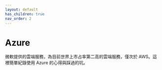 ```yaml
---
layout: default
has_children: true
nav_order: 2
---
```


# Azure

微軟提供的雲端服務，為目前世界上市占率第二高的雲端服務，僅次於 AWS。這裡簡單紀錄使用 Azure 的心得與踩過的坑。
